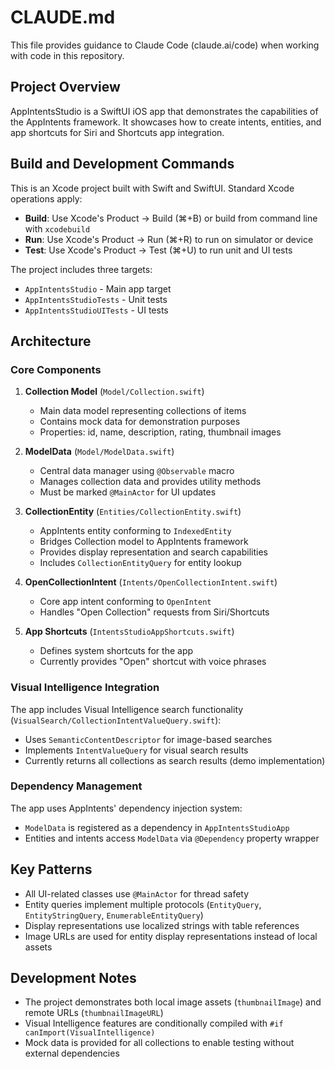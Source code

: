 # CLAUDE.md

This file provides guidance to Claude Code (claude.ai/code) when working with code in this repository.

## Project Overview

AppIntentsStudio is a SwiftUI iOS app that demonstrates the capabilities of the AppIntents framework. It showcases how to create intents, entities, and app shortcuts for Siri and Shortcuts app integration.

## Build and Development Commands

This is an Xcode project built with Swift and SwiftUI. Standard Xcode operations apply:

- **Build**: Use Xcode's Product → Build (⌘+B) or build from command line with `xcodebuild`
- **Run**: Use Xcode's Product → Run (⌘+R) to run on simulator or device
- **Test**: Use Xcode's Product → Test (⌘+U) to run unit and UI tests

The project includes three targets:
- `AppIntentsStudio` - Main app target
- `AppIntentsStudioTests` - Unit tests
- `AppIntentsStudioUITests` - UI tests

## Architecture

### Core Components

1. **Collection Model** (`Model/Collection.swift`)
   - Main data model representing collections of items
   - Contains mock data for demonstration purposes
   - Properties: id, name, description, rating, thumbnail images

2. **ModelData** (`Model/ModelData.swift`)
   - Central data manager using `@Observable` macro
   - Manages collection data and provides utility methods
   - Must be marked `@MainActor` for UI updates

3. **CollectionEntity** (`Entities/CollectionEntity.swift`)
   - AppIntents entity conforming to `IndexedEntity`
   - Bridges Collection model to AppIntents framework
   - Provides display representation and search capabilities
   - Includes `CollectionEntityQuery` for entity lookup

4. **OpenCollectionIntent** (`Intents/OpenCollectionIntent.swift`)
   - Core app intent conforming to `OpenIntent`
   - Handles "Open Collection" requests from Siri/Shortcuts

5. **App Shortcuts** (`IntentsStudioAppShortcuts.swift`)
   - Defines system shortcuts for the app
   - Currently provides "Open" shortcut with voice phrases

### Visual Intelligence Integration

The app includes Visual Intelligence search functionality (`VisualSearch/CollectionIntentValueQuery.swift`):
- Uses `SemanticContentDescriptor` for image-based searches
- Implements `IntentValueQuery` for visual search results
- Currently returns all collections as search results (demo implementation)

### Dependency Management

The app uses AppIntents' dependency injection system:
- `ModelData` is registered as a dependency in `AppIntentsStudioApp`
- Entities and intents access `ModelData` via `@Dependency` property wrapper

## Key Patterns

- All UI-related classes use `@MainActor` for thread safety
- Entity queries implement multiple protocols (`EntityQuery`, `EntityStringQuery`, `EnumerableEntityQuery`)
- Display representations use localized strings with table references
- Image URLs are used for entity display representations instead of local assets

## Development Notes

- The project demonstrates both local image assets (`thumbnailImage`) and remote URLs (`thumbnailImageURL`)
- Visual Intelligence features are conditionally compiled with `#if canImport(VisualIntelligence)`
- Mock data is provided for all collections to enable testing without external dependencies